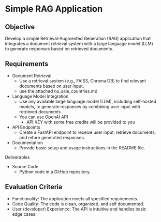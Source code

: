 # Simple RAG Application

## Objective
Develop a simple Retrieval-Augmented Generation (RAG) application that integrates a document
retrieval system with a large language model (LLM) to generate responses based on retrieved documents.

## Requirements
- Document Retrieval
  - Use a retrieval system (e.g., FAISS, Chroma DB) to find relevant documents based on user input.
  - use the attached no_sale_countries.md
- Language Model Integration
  - Use any available large language model (LLM), including self-hosted models, to generate
    responses by combining user input with retrieved documents.
  - You can use OpenAI API  
    - API KEY with some free credits will be provided to you
- API Endpoints
  - Create a FastAPI endpoint to receive user input, retrieve documents, and return generated responses.
- Documentation
  - Provide basic setup and usage instructions in the README file.

Deliverables
- Source Code
  - Python code in a GitHub repository.

## Evaluation Criteria
- Functionality: The application meets all specified requirements.
- Code Quality: The code is clean, organized, and self documented.
- User (developer) Experience: The API is intuitive and handles basic edge cases.
